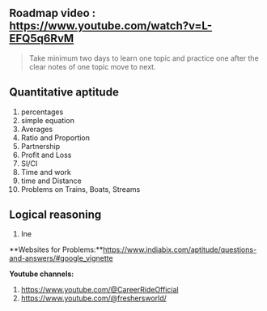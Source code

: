 ## Roadmap video : https://www.youtube.com/watch?v=L-EFQ5q6RvM
> Take minimum two days to learn one topic and practice one after the clear notes of one topic move to next.
## Quantitative aptitude
1. percentages
2. simple equation
3. Averages
4. Ratio and Proportion
5. Partnership
6. Profit and Loss
7. SI/CI
8. Time and work
9. time and Distance
10. Problems on Trains, Boats, Streams

## Logical reasoning
1. Ine

**Websites for Problems:**https://www.indiabix.com/aptitude/questions-and-answers/#google_vignette

**Youtube channels:** 
1. https://www.youtube.com/@CareerRideOfficial
2. https://www.youtube.com/@freshersworld/

